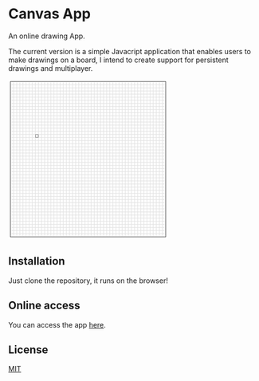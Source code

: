 # Canvas App

An online drawing App.

The current version is a simple Javacript application that enables users to make drawings on a board, I intend to create support for persistent drawings and multiplayer.

![Game demo](https://raw.githubusercontent.com/iammateus/Canvas/assets/demo.gif)

## Installation

Just clone the repository, it runs on the browser!

## Online access

You can access the app [here](https://iammateus.github.io/Canvas/).

## License

[MIT](https://github.com/iammateus/Canvas/blob/master/LICENSE)

